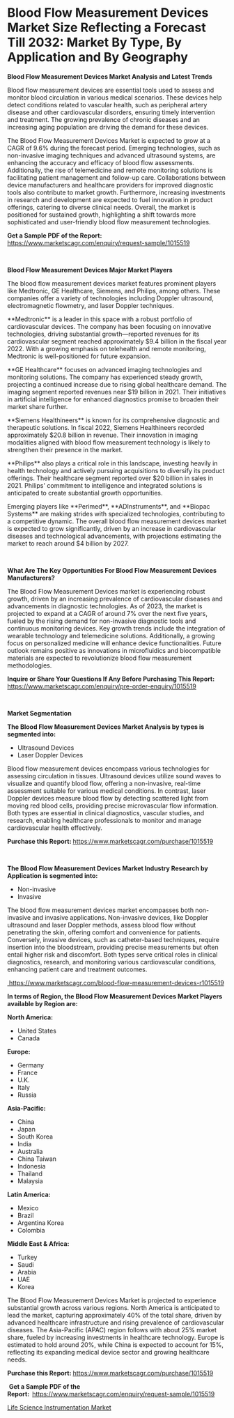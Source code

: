 <p><h1>Blood Flow Measurement Devices Market Size Reflecting a Forecast Till 2032: Market By Type, By Application and By Geography</h1></p><p><strong>Blood Flow Measurement Devices Market Analysis and Latest Trends</strong></p>
<p><p>Blood flow measurement devices are essential tools used to assess and monitor blood circulation in various medical scenarios. These devices help detect conditions related to vascular health, such as peripheral artery disease and other cardiovascular disorders, ensuring timely intervention and treatment. The growing prevalence of chronic diseases and an increasing aging population are driving the demand for these devices.</p><p>The Blood Flow Measurement Devices Market is expected to grow at a CAGR of 9.6% during the forecast period. Emerging technologies, such as non-invasive imaging techniques and advanced ultrasound systems, are enhancing the accuracy and efficacy of blood flow assessments. Additionally, the rise of telemedicine and remote monitoring solutions is facilitating patient management and follow-up care. Collaborations between device manufacturers and healthcare providers for improved diagnostic tools also contribute to market growth. Furthermore, increasing investments in research and development are expected to fuel innovation in product offerings, catering to diverse clinical needs. Overall, the market is positioned for sustained growth, highlighting a shift towards more sophisticated and user-friendly blood flow measurement technologies.</p></p>
<p><strong>Get a Sample PDF of the Report:&nbsp;</strong> <a href="https://www.marketscagr.com/enquiry/request-sample/1015519?utm_campaign=1902&utm_medium=2&utm_source=Github&utm_content=ia&utm_term=04032025&utm_id=blood-flow-measurement-devices">https://www.marketscagr.com/enquiry/request-sample/1015519</a></p>
<p>&nbsp;</p>
<p><strong>Blood Flow Measurement Devices Major Market Players</strong></p>
<p><p>The blood flow measurement devices market features prominent players like Medtronic, GE Healthcare, Siemens, and Philips, among others. These companies offer a variety of technologies including Doppler ultrasound, electromagnetic flowmetry, and laser Doppler techniques.</p><p>**Medtronic** is a leader in this space with a robust portfolio of cardiovascular devices. The company has been focusing on innovative technologies, driving substantial growth—reported revenues for its cardiovascular segment reached approximately $9.4 billion in the fiscal year 2022. With a growing emphasis on telehealth and remote monitoring, Medtronic is well-positioned for future expansion.</p><p>**GE Healthcare** focuses on advanced imaging technologies and monitoring solutions. The company has experienced steady growth, projecting a continued increase due to rising global healthcare demand. The imaging segment reported revenues near $19 billion in 2021. Their initiatives in artificial intelligence for enhanced diagnostics promise to broaden their market share further.</p><p>**Siemens Healthineers** is known for its comprehensive diagnostic and therapeutic solutions. In fiscal 2022, Siemens Healthineers recorded approximately $20.8 billion in revenue. Their innovation in imaging modalities aligned with blood flow measurement technology is likely to strengthen their presence in the market.</p><p>**Philips** also plays a critical role in this landscape, investing heavily in health technology and actively pursuing acquisitions to diversify its product offerings. Their healthcare segment reported over $20 billion in sales in 2021. Philips' commitment to intelligence and integrated solutions is anticipated to create substantial growth opportunities.</p><p>Emerging players like **Perimed**, **ADInstruments**, and **Biopac Systems** are making strides with specialized technologies, contributing to a competitive dynamic. The overall blood flow measurement devices market is expected to grow significantly, driven by an increase in cardiovascular diseases and technological advancements, with projections estimating the market to reach around $4 billion by 2027.</p></p>
<p>&nbsp;</p>
<p><strong>What Are The Key Opportunities For Blood Flow Measurement Devices Manufacturers?</strong></p>
<p><p>The Blood Flow Measurement Devices market is experiencing robust growth, driven by an increasing prevalence of cardiovascular diseases and advancements in diagnostic technologies. As of 2023, the market is projected to expand at a CAGR of around 7% over the next five years, fueled by the rising demand for non-invasive diagnostic tools and continuous monitoring devices. Key growth trends include the integration of wearable technology and telemedicine solutions. Additionally, a growing focus on personalized medicine will enhance device functionalities. Future outlook remains positive as innovations in microfluidics and biocompatible materials are expected to revolutionize blood flow measurement methodologies.</p></p>
<p><strong>Inquire or Share Your Questions If Any Before Purchasing This Report:</strong> <a href="https://www.marketscagr.com/enquiry/pre-order-enquiry/1015519?utm_campaign=1902&utm_medium=2&utm_source=Github&utm_content=ia&utm_term=04032025&utm_id=blood-flow-measurement-devices">https://www.marketscagr.com/enquiry/pre-order-enquiry/1015519</a></p>
<p>&nbsp;</p>
<p><strong>Market Segmentation</strong></p>
<p><strong>The Blood Flow Measurement Devices Market Analysis by types is segmented into:</strong></p>
<p><ul><li>Ultrasound Devices</li><li>Laser Doppler Devices</li></ul></p>
<p><p>Blood flow measurement devices encompass various technologies for assessing circulation in tissues. Ultrasound devices utilize sound waves to visualize and quantify blood flow, offering a non-invasive, real-time assessment suitable for various medical conditions. In contrast, laser Doppler devices measure blood flow by detecting scattered light from moving red blood cells, providing precise microvascular flow information. Both types are essential in clinical diagnostics, vascular studies, and research, enabling healthcare professionals to monitor and manage cardiovascular health effectively.</p></p>
<p><strong>Purchase this Report:&nbsp;</strong><a href="https://www.marketscagr.com/purchase/1015519?utm_campaign=1902&utm_medium=2&utm_source=Github&utm_content=ia&utm_term=04032025&utm_id=blood-flow-measurement-devices">https://www.marketscagr.com/purchase/1015519</a></p>
<p>&nbsp;</p>
<p><strong>The Blood Flow Measurement Devices Market Industry Research by Application is segmented into:</strong></p>
<p><ul><li>Non-invasive</li><li>Invasive</li></ul></p>
<p><p>The blood flow measurement devices market encompasses both non-invasive and invasive applications. Non-invasive devices, like Doppler ultrasound and laser Doppler methods, assess blood flow without penetrating the skin, offering comfort and convenience for patients. Conversely, invasive devices, such as catheter-based techniques, require insertion into the bloodstream, providing precise measurements but often entail higher risk and discomfort. Both types serve critical roles in clinical diagnostics, research, and monitoring various cardiovascular conditions, enhancing patient care and treatment outcomes.</p></p>
<p><a href="https://www.marketscagr.com/blood-flow-measurement-devices-r1015519?utm_campaign=1902&utm_medium=2&utm_source=Github&utm_content=ia&utm_term=04032025&utm_id=blood-flow-measurement-devices">&nbsp;https://www.marketscagr.com/blood-flow-measurement-devices-r1015519</a></p>
<p><strong>In terms of Region, the Blood Flow Measurement Devices Market Players available by Region are:</strong></p>
<p>
    <p> <strong> North America: </strong>
        <ul>
            <li>United States</li>
            <li>Canada</li>
        </ul>
        </p> 
    <p> <strong> Europe: </strong>
        <ul>
            <li>Germany</li>
            <li>France</li>
            <li>U.K.</li>
            <li>Italy</li>
            <li>Russia</li>
        </ul>
        </p> 
    <p> <strong> Asia-Pacific: </strong>
        <ul>
            <li>China</li>
            <li>Japan</li>
            <li>South Korea</li>
            <li>India</li>
            <li>Australia</li>
            <li>China Taiwan</li>
            <li>Indonesia</li>
            <li>Thailand</li>
            <li>Malaysia</li>
        </ul>
        </p> 
    <p> <strong> Latin America: </strong>
        <ul>
            <li>Mexico</li>
            <li>Brazil</li>
            <li>Argentina Korea</li>
            <li>Colombia</li>
        </ul>
        </p> 
    <p> <strong> Middle East & Africa: </strong>
        <ul>
            <li>Turkey</li>
            <li>Saudi</li>
            <li>Arabia</li>
            <li>UAE</li>
            <li>Korea</li>
        </ul>
    </p>
    </p>
<p><p>The Blood Flow Measurement Devices Market is projected to experience substantial growth across various regions. North America is anticipated to lead the market, capturing approximately 40% of the total share, driven by advanced healthcare infrastructure and rising prevalence of cardiovascular diseases. The Asia-Pacific (APAC) region follows with about 25% market share, fueled by increasing investments in healthcare technology. Europe is estimated to hold around 20%, while China is expected to account for 15%, reflecting its expanding medical device sector and growing healthcare needs.</p></p>
<p><strong>Purchase this Report: </strong><a href="https://www.marketscagr.com/purchase/1015519?utm_campaign=1902&utm_medium=2&utm_source=Github&utm_content=ia&utm_term=04032025&utm_id=blood-flow-measurement-devices">https://www.marketscagr.com/purchase/1015519</a></p>
<p>&nbsp;<strong>Get a Sample PDF of the Report:&nbsp;&nbsp;</strong><a href="https://www.marketscagr.com/enquiry/request-sample/1015519?utm_campaign=1902&utm_medium=2&utm_source=Github&utm_content=ia&utm_term=04032025&utm_id=blood-flow-measurement-devices">https://www.marketscagr.com/enquiry/request-sample/1015519</a></p>
<p><strong></strong></p>
<p><p><a href="https://github.com/FassouRP/Market-Research-Report-List-7/blob/main/life-science-instrumentation-market.md?utm_campaign=1902&utm_medium=2&utm_source=Github&utm_content=ia&utm_term=04032025&utm_id=blood-flow-measurement-devices">Life Science Instrumentation Market</a></p></p>